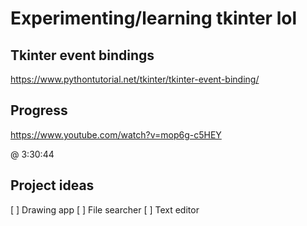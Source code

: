 # Experimenting/learning tkinter lol

## Tkinter event bindings
https://www.pythontutorial.net/tkinter/tkinter-event-binding/

## Progress

https://www.youtube.com/watch?v=mop6g-c5HEY

@ 3:30:44

## Project ideas
[ ] Drawing app
[ ] File searcher
[ ] Text editor